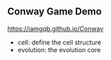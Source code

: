 ## Conway Game Demo

https://iamgqb.github.io/Conway

- cell: define the cell structure
- evolution: the evolution core